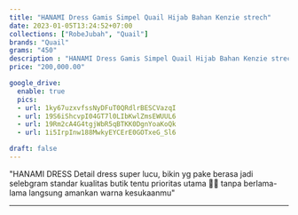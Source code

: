 ```yaml
---
title: "HANAMI Dress Gamis Simpel Quail Hijab Bahan Kenzie strech"
date: 2023-01-05T13:24:52+07:00
collections: ["RobeJubah", "Quail"]
brands: "Quail"
grams: "450"
description : "HANAMI Dress Gamis Simpel Quail Hijab Bahan Kenzie strech"
price: "200,000.00"

google_drive:
  enable: true
  pics:
  - url: 1ky67uzxvfssNyDFuT0QRdlrBESCVazqI
  - url: 19S6iShcvpI04GT7l0LIbKwlZmsEWUUL6
  - url: 19Rm2cA4G4tgjWbR5qBTKK0DgnYoaKoQk
  - url: 1i5IrpInw188MwkyEYCErE0GOTxeG_Sl6

draft: false
---
```


"HANAMI DRESS
Detail dress super lucu, bikin yg pake berasa jadi selebgram 
standar kualitas butik tentu prioritas utama 🤍✨ tanpa berlama-lama langsung amankan warna kesukaanmu"

---    
  
